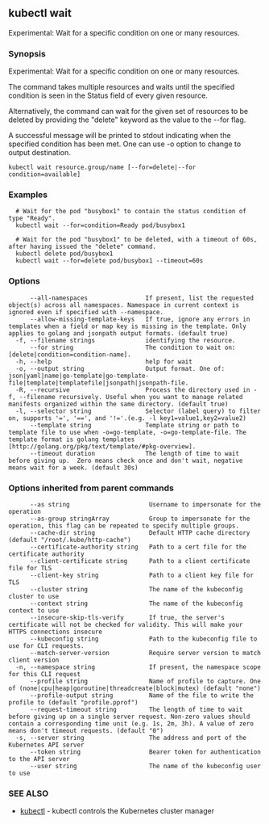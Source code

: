 ## kubectl wait

Experimental: Wait for a specific condition on one or many resources.

### Synopsis

Experimental: Wait for a specific condition on one or many resources. 

The command takes multiple resources and waits until the specified condition is seen in the Status field of every given resource. 

Alternatively, the command can wait for the given set of resources to be deleted by providing the "delete" keyword as the value to the --for flag. 

A successful message will be printed to stdout indicating when the specified condition has been met. One can use -o option to change to output destination.

```
kubectl wait resource.group/name [--for=delete|--for condition=available]
```

### Examples

```
  # Wait for the pod "busybox1" to contain the status condition of type "Ready".
  kubectl wait --for=condition=Ready pod/busybox1
  
  # Wait for the pod "busybox1" to be deleted, with a timeout of 60s, after having issued the "delete" command.
  kubectl delete pod/busybox1
  kubectl wait --for=delete pod/busybox1 --timeout=60s
```

### Options

```
      --all-namespaces                If present, list the requested object(s) across all namespaces. Namespace in current context is ignored even if specified with --namespace.
      --allow-missing-template-keys   If true, ignore any errors in templates when a field or map key is missing in the template. Only applies to golang and jsonpath output formats. (default true)
  -f, --filename strings              identifying the resource.
      --for string                    The condition to wait on: [delete|condition=condition-name].
  -h, --help                          help for wait
  -o, --output string                 Output format. One of: json|yaml|name|go-template|go-template-file|template|templatefile|jsonpath|jsonpath-file.
  -R, --recursive                     Process the directory used in -f, --filename recursively. Useful when you want to manage related manifests organized within the same directory. (default true)
  -l, --selector string               Selector (label query) to filter on, supports '=', '==', and '!='.(e.g. -l key1=value1,key2=value2)
      --template string               Template string or path to template file to use when -o=go-template, -o=go-template-file. The template format is golang templates [http://golang.org/pkg/text/template/#pkg-overview].
      --timeout duration              The length of time to wait before giving up.  Zero means check once and don't wait, negative means wait for a week. (default 30s)
```

### Options inherited from parent commands

```
      --as string                      Username to impersonate for the operation
      --as-group stringArray           Group to impersonate for the operation, this flag can be repeated to specify multiple groups.
      --cache-dir string               Default HTTP cache directory (default "/root/.kube/http-cache")
      --certificate-authority string   Path to a cert file for the certificate authority
      --client-certificate string      Path to a client certificate file for TLS
      --client-key string              Path to a client key file for TLS
      --cluster string                 The name of the kubeconfig cluster to use
      --context string                 The name of the kubeconfig context to use
      --insecure-skip-tls-verify       If true, the server's certificate will not be checked for validity. This will make your HTTPS connections insecure
      --kubeconfig string              Path to the kubeconfig file to use for CLI requests.
      --match-server-version           Require server version to match client version
  -n, --namespace string               If present, the namespace scope for this CLI request
      --profile string                 Name of profile to capture. One of (none|cpu|heap|goroutine|threadcreate|block|mutex) (default "none")
      --profile-output string          Name of the file to write the profile to (default "profile.pprof")
      --request-timeout string         The length of time to wait before giving up on a single server request. Non-zero values should contain a corresponding time unit (e.g. 1s, 2m, 3h). A value of zero means don't timeout requests. (default "0")
  -s, --server string                  The address and port of the Kubernetes API server
      --token string                   Bearer token for authentication to the API server
      --user string                    The name of the kubeconfig user to use
```

### SEE ALSO

* [kubectl](kubectl.md)	 - kubectl controls the Kubernetes cluster manager

